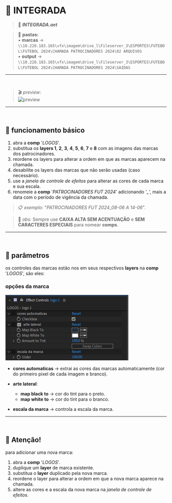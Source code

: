 # 📓 INTEGRADA

> 📑 ***INTEGRADA.aet***

> 📂 **pastas:**\
> • **marcas** → `\\10.228.183.165\vfx\imagem\drive_l\Fileserver_3\ESPORTES\FUTEBOL\FUTEBOL 2024\CHAMADA PATROCINADORES 2024\02 ARQUIVOS`\
> • **output** → `\\10.228.183.165\vfx\imagem\drive_l\Fileserver_3\ESPORTES\FUTEBOL\FUTEBOL 2024\CHAMADA PATROCINADORES 2024\SAIDAS`
---

<br>

> 🎬 *preview:*\
> ![preview](INTEGRADA/preview.gif)

---

<br>

## 📍 funcionamento básico

1. abra a **comp** '*LOGOS*'.
2. substitua os **layers 1**, **2**, **3**, **4**, **5**, **6**, **7** e **8** com as imagens das marcas dos patrocinadores.
3. reordene os layers para alterar a ordem em que as marcas aparecem na chamada.
4. desabilite os layers das marcas que não serão usadas (caso necessário).
5. use a *janela de controle de efeitos* para alterar as cores de cada marca e sua escala.
6. renomeie a **comp** '*PATROCINADORES FUT 2024*' adicionando '*_*', mais a data com o período de vigência da chamada.

> 📋 *exemplo:* "*PATROCINADORES FUT 2024_08-06 A 14-06*".

> 🚩 *obs:* Sempre use **CAIXA ALTA SEM ACENTUAÇÃO** e **SEM CARACTERES ESPECIAIS** para nomear **comps**.

---

<br>

## 📍 parâmetros

os controles das marcas estão nos em seus respectivos **layers** na **comp** '*LOGOS*', são eles:

### opções da marca

![fx1](<INTEGRADA/opcoes da marca.png>)

- **cores automaticas** → extrai as cores das marcas automaticamente (cor do primeiro pixel de cada imagem e branco).
- **arte lateral**:

  - **map black to** → cor do tint para o preto.
  - **map white to** → cor do tint para o branco.

- **escala da marca** → controla a escala da marca.

---

<br>

## 🚨 Atenção!

para adicionar uma nova marca:

  1. abra a **comp** '*LOGOS*'.
  2. duplique um **layer** de marca existente.
  3. substitua o **layer** duplicado pela nova marca.
  4. reordene o layer para alterar a ordem em que a nova marca aparece na chamada.
  5. altere as cores e a escala da nova marca na *janela de controle de efeitos*.

